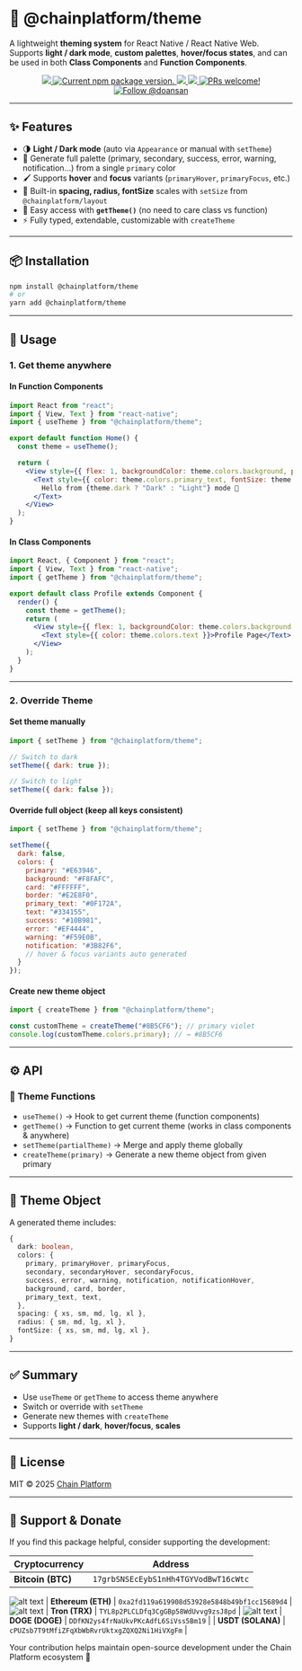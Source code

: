 # 🎨 @chainplatform/theme

A lightweight **theming system** for React Native / React Native Web.  
Supports **light / dark mode**, **custom palettes**, **hover/focus states**, and can be used in both **Class Components** and **Function Components**.

<p align="center">
  <a href="https://github.com/ChainPlatform/react-native-theme/blob/HEAD/LICENSE">
    <img src="https://img.shields.io/badge/license-MIT-blue.svg" />
  </a>
  <a href="https://www.npmjs.com/package/@chainplatform/theme">
    <img src="https://img.shields.io/npm/v/@chainplatform/theme?color=brightgreen&label=npm%20package" alt="Current npm package version." />
  </a>
  <a href="https://www.npmjs.com/package/@chainplatform/theme">
    <img src="https://img.shields.io/npm/dt/@chainplatform/theme.svg"></img>
  </a>
  <a href="https://www.npmjs.com/package/@chainplatform/theme">
    <img src="https://img.shields.io/badge/platform-android%20%7C%20ios%20%7C%20web-blue"></img>
  </a>
  <a href="https://github.com/ChainPlatform/react-native-theme/pulls">
    <img src="https://img.shields.io/badge/PRs-welcome-brightgreen.svg" alt="PRs welcome!" />
  </a>
  <a href="https://twitter.com/intent/follow?screen_name=doansan">
    <img src="https://img.shields.io/twitter/follow/doansan.svg?label=Follow%20@doansan" alt="Follow @doansan" />
  </a>
</p>

---

## ✨ Features

- 🌗 **Light / Dark mode** (auto via `Appearance` or manual with `setTheme`)  
- 🎨 Generate full palette (primary, secondary, success, error, warning, notification…) from a single `primary` color  
- 🖌️ Supports **hover** and **focus** variants (`primaryHover`, `primaryFocus`, etc.)  
- 📐 Built-in **spacing, radius, fontSize** scales with `setSize` from `@chainplatform/layout`  
- 🔧 Easy access with **`getTheme()`** (no need to care class vs function)  
- ⚡ Fully typed, extendable, customizable with `createTheme`  

---

## 📦 Installation

```bash
npm install @chainplatform/theme
# or
yarn add @chainplatform/theme
```

---

## 🚀 Usage

### 1. Get theme anywhere

#### In **Function Components**

```jsx
import React from "react";
import { View, Text } from "react-native";
import { useTheme } from "@chainplatform/theme";

export default function Home() {
  const theme = useTheme();

  return (
    <View style={{ flex: 1, backgroundColor: theme.colors.background, padding: theme.spacing.md }}>
      <Text style={{ color: theme.colors.primary_text, fontSize: theme.fontSize.lg }}>
        Hello from {theme.dark ? "Dark" : "Light"} mode 👋
      </Text>
    </View>
  );
}
```

#### In **Class Components**

```jsx
import React, { Component } from "react";
import { View, Text } from "react-native";
import { getTheme } from "@chainplatform/theme";

export default class Profile extends Component {
  render() {
    const theme = getTheme();
    return (
      <View style={{ flex: 1, backgroundColor: theme.colors.background }}>
        <Text style={{ color: theme.colors.text }}>Profile Page</Text>
      </View>
    );
  }
}
```

---

### 2. Override Theme

#### Set theme manually

```jsx
import { setTheme } from "@chainplatform/theme";

// Switch to dark
setTheme({ dark: true });

// Switch to light
setTheme({ dark: false });
```

#### Override full object (keep all keys consistent)

```jsx
import { setTheme } from "@chainplatform/theme";

setTheme({
  dark: false,
  colors: {
    primary: "#E63946",
    background: "#F8FAFC",
    card: "#FFFFFF",
    border: "#E2E8F0",
    primary_text: "#0F172A",
    text: "#334155",
    success: "#10B981",
    error: "#EF4444",
    warning: "#F59E0B",
    notification: "#3B82F6",
    // hover & focus variants auto generated
  }
});
```

#### Create new theme object

```jsx
import { createTheme } from "@chainplatform/theme";

const customTheme = createTheme("#8B5CF6"); // primary violet
console.log(customTheme.colors.primary); // → #8B5CF6
```

---

## ⚙️ API

### 🔧 Theme Functions

- `useTheme()` → Hook to get current theme (function components)  
- `getTheme()` → Function to get current theme (works in class components & anywhere)  
- `setTheme(partialTheme)` → Merge and apply theme globally  
- `createTheme(primary)` → Generate a new theme object from given primary  

---

## 🎨 Theme Object

A generated theme includes:

```ts
{
  dark: boolean,
  colors: {
    primary, primaryHover, primaryFocus,
    secondary, secondaryHover, secondaryFocus,
    success, error, warning, notification, notificationHover,
    background, card, border,
    primary_text, text,
  },
  spacing: { xs, sm, md, lg, xl },
  radius: { sm, md, lg, xl },
  fontSize: { xs, sm, md, lg, xl },
}
```

---

## ✅ Summary

- Use `useTheme` or `getTheme` to access theme anywhere  
- Switch or override with `setTheme`  
- Generate new themes with `createTheme`  
- Supports **light / dark**, **hover/focus**, **scales**  

---

## 🪪 License

MIT © 2025 [Chain Platform](https://chainplatform.net)

---

## 💖 Support & Donate

If you find this package helpful, consider supporting the development:

| Cryptocurrency | Address |
|----------------|----------|
| **Bitcoin (BTC)** | `17grbSNSEcEybS1nHh4TGYVodBwT16cWtc` |
![alt text](image-1.png)
| **Ethereum (ETH)** | `0xa2fd119a619908d53928e5848b49bf1cc15689d4` |
![alt text](image-2.png)
| **Tron (TRX)** | `TYL8p2PLCLDfq3CgGBp58WdUvvg9zsJ8pd` |
![alt text](image.png)
| **DOGE (DOGE)** | `DDfKN2ys4frNaUkvPKcAdfL6SiVss5Bm19` |
| **USDT (SOLANA)** | `cPUZsb7T9tMfiZFqXbWbRvrUktxgZQXQ2Ni1HiVXgFm` |

Your contribution helps maintain open-source development under the Chain Platform ecosystem 🚀
